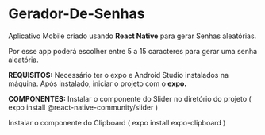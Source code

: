 # Gerador-De-Senhas

Aplicativo Mobile criado usando **React Native** para gerar Senhas aleatórias.

Por esse app poderá escolher entre 5 a 15 caracteres para gerar uma senha aleatória.

**REQUISITOS:** Necessário ter o expo e Android Studio instalados na máquina.
Após instalado, iniciar o projeto com o **expo.**

**COMPONENTES:** Instalar o componente do Slider no diretório do projeto ( expo install @react-native-community/slider )

Instalar o componente do Clipboard  ( expo install expo-clipboard )
